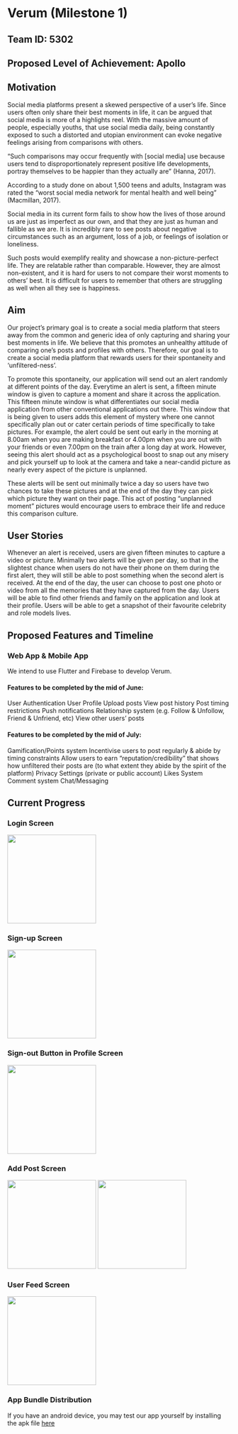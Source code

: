# Verum (Milestone 1)

## Team ID: 5302
## Proposed Level of Achievement: Apollo

## Motivation 

Social media platforms present a skewed perspective of a user’s life. Since users often only share their best moments in life, it can be argued that social media is more of a highlights reel. With the massive amount of people, especially youths, that use social media daily, being constantly exposed to such a distorted and utopian environment can evoke negative feelings arising from comparisons with others.

“Such comparisons may occur frequently with [social media] use because users tend to disproportionately represent positive life developments, portray themselves to be happier than they actually are” (Hanna, 2017). 

According to a study done on about 1,500 teens and adults, Instagram was rated the “worst social media network for mental health and well being” (Macmillan, 2017).

Social media in its current form fails to show how the lives of those around us are just as imperfect as our own, and that they are just as human and fallible as we are. It is incredibly rare to see posts about negative circumstances such as an argument, loss of a job, or feelings of isolation or loneliness.

Such posts would exemplify reality and showcase a non-picture-perfect life. They are relatable rather than comparable. However, they are almost non-existent, and it is hard for users to not compare their worst moments to others’ best. It is difficult for users to remember that others are struggling as well when all they see is happiness.



## Aim 

Our project’s primary goal is to create a social media platform that steers away from the common and generic idea of only capturing and sharing your best moments in life. We believe that this promotes an unhealthy attitude of comparing one’s posts and profiles with others. Therefore, our goal is to create a social media platform that rewards users for their spontaneity and ‘unfiltered-ness’. 

To promote this spontaneity, our application will send out an alert randomly at different points of the day. Everytime an alert is sent, a fifteen minute window is given to capture a moment and share it across the application. This fifteen minute window is what differentiates our social media application from other conventional applications out there. This window that is being given to users adds this element of mystery where one cannot specifically plan out or cater certain periods of time specifically to take pictures. For example, the alert could be sent out early in the morning at 8.00am when you are making breakfast or 4.00pm when you are out with your friends or even 7.00pm on the train after a long day at work. However, seeing this alert should act as a psychological boost to snap out any misery and pick yourself up to look at the camera and take a near-candid picture as nearly every aspect of the picture is unplanned. 

These alerts will be sent out minimally twice a day so users have two chances to take these pictures and at the end of the day they can pick which picture they want on their page.  This act of posting “unplanned moment” pictures would encourage users to embrace their life and reduce this comparison culture.

## User Stories

Whenever an alert is received, users are given fifteen minutes to capture a video or picture.
Minimally two alerts will be given per day, so that in the slightest chance when users do not have their phone on them during the first alert, they will still be able to post something when the second alert is received. 
At the end of the day, the user can choose to post one photo or video from all the memories that they have captured from the day.
Users will be able to find other friends and family on the application and look at their profile.
Users will be able to get a snapshot of their favourite celebrity and role models lives. 



## Proposed Features and Timeline

### Web App & Mobile App

We intend to use Flutter and Firebase to develop Verum.

#### Features to be completed by the mid of June: 

User Authentication
User Profile
Upload posts
View post history
Post timing restrictions
Push notifications
Relationship system (e.g. Follow & Unfollow, Friend & Unfriend, etc)
View other users’ posts


#### Features to be completed by the mid of July: 
Gamification/Points system 
Incentivise users to post regularly & abide by timing constraints
Allow users to earn “reputation/credibility” that shows how unfiltered their posts are (to what extent they abide by the spirit of the platform) 
Privacy Settings (private or public account)
Likes System
Comment system
Chat/Messaging

## Current Progress


### Login Screen

<img src="https://user-images.githubusercontent.com/81674501/170652498-0f1c1299-0a27-46af-8dcb-e67cba875831.png" width="200">


### Sign-up Screen

<img src="https://user-images.githubusercontent.com/81674501/170652484-b5c498d4-1d02-4186-8ab6-0672fee73476.png" width="200">

### Sign-out Button in Profile Screen

<img src="https://user-images.githubusercontent.com/81674501/170652527-b48d56e1-a504-484c-895b-9889925de3e6.png" width="200">

### Add Post Screen
<img src="https://user-images.githubusercontent.com/81674501/170652644-e258c3ea-53ce-4a08-a055-1e74888c0067.png" width="200">
<img src="https://user-images.githubusercontent.com/81674501/170652659-7df69372-f8d8-4730-9d67-9872c4967368.png" width="200">


### User Feed Screen
<img src="https://user-images.githubusercontent.com/81674501/170652668-17a20a41-a98d-4fd5-8968-bde2459f4491.png" width="200">

### App Bundle Distribution

If you have an android device, you may test our app yourself by installing the apk file [here](https://drive.google.com/file/d/1k8aEa3_fC8D00PhxEAMB7NmOn59QZNE5/view?usp=sharing)

